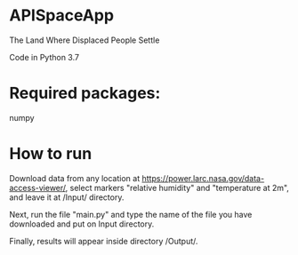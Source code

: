 # APISpaceApp
The Land Where Displaced People Settle

Code in Python 3.7

# Required packages:
numpy

# How to run
Download data from any location at https://power.larc.nasa.gov/data-access-viewer/, select markers "relative humidity" and "temperature  at 2m", and leave it at /Input/ directory.

Next, run the file "main.py" and type the name of the file you have downloaded and put on Input directory.

Finally, results will appear inside directory /Output/.

